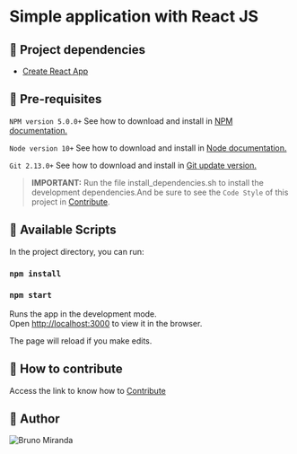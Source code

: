 # Simple application with React JS


## :pushpin: Project dependencies

- [Create React App][1]

## :pencil: Pre-requisites

`NPM version 5.0.0+` See how to download and install in [NPM documentation.][2]

`Node version 10+` See how to download and install in [Node documentation.][3]

`Git 2.13.0+` See how to download and install in [Git update version.][4]

> **IMPORTANT:** Run the file install_dependencies.sh to install the development dependencies.And be sure to see the `Code Style` of this project in [Contribute](./CONTRIBUTING.md).

## :mega: Available Scripts

In the project directory, you can run:

### `npm install`

### `npm start`

Runs the app in the development mode.<br />
Open [http://localhost:3000](http://localhost:3000) to view it in the browser.

The page will reload if you make edits.<br />

## :facepunch: How to contribute

Access the link to know how to [Contribute](./CONTRIBUTING.md)


## :boy: Author

![Bruno Miranda](https://avatars3.githubusercontent.com/u/36895444?s=460&u=1050d3ca39dd6abf623f239b965dbf6508541f11&v=4)


[1]:https://github.com/facebook/create-react-app
[2]:https://docs.npmjs.com/downloading-and-installing-node-js-and-npm
[3]:https://nodejs.org/en/
[4]:https://gist.github.com/YuMS/6d7639480b17523f6f01490f285da509
